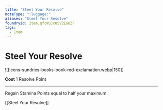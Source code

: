 ```yaml
---
title: "Steel Your Resolve"
noteType: ":luggage:"
aliases: "Steel Your Resolve"
foundryId: Item.qfcWuJc05V2EGuZF
tags:
  - Item
---
```


# Steel Your Resolve
![[icons-sundries-books-book-red-exclamation.webp|150]]

**Cost** 1 Resolve Point

* * *

Regain Stamina Points equal to half your maximum.

[[Steel Your Resolve]]
